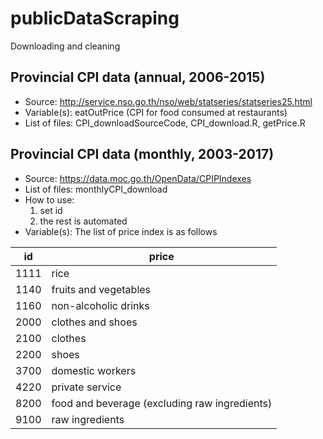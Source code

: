 # publicDataScraping
Downloading and cleaning

## Provincial CPI data (annual, 2006-2015)
- Source: http://service.nso.go.th/nso/web/statseries/statseries25.html
- Variable(s): eatOutPrice (CPI for food consumed at restaurants)
- List of files: CPI_downloadSourceCode, CPI_download.R, getPrice.R

## Provincial CPI data (monthly, 2003-2017)
- Source: https://data.moc.go.th/OpenData/CPIPIndexes
- List of files: monthlyCPI_download
- How to use: 
    1. set id 
    2. the rest is automated
- Variable(s): The list of price index is as follows

id  | price
---- | -------------
1111 | rice
1140 | fruits and vegetables
1160 | non-alcoholic drinks
2000 | clothes and shoes
2100 | clothes
2200 | shoes
3700 | domestic workers
4220 | private service
8200 | food and beverage (excluding raw ingredients)
9100 | raw ingredients

